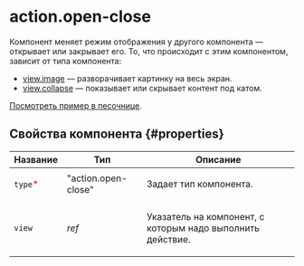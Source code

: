 # action.open-close

Компонент меняет режим отображения у другого компонента — открывает или закрывает его. То, что происходит с этим компонентом, зависит от типа компонента:

- [view.image](view.image.md) — разворачивает картинку на весь экран.
- [view.collapse](view.collapse.md) — показывает или скрывает контент под катом.

[Посмотреть пример в песочнице](https://clck.ru/QgSH8).

## Свойства компонента {#properties}

| Название                                 | Тип                 | Описание                                                          |
| ---------------------------------------- | ------------------- | ----------------------------------------------------------------- |
| `type`<span style="color: red">\*</span> | "action.open-close" | <p>Задает тип компонента.</p>                                     |
| `view`                                   | _ref_               | <p>Указатель на компонент, с которым надо выполнить действие.</p> |
